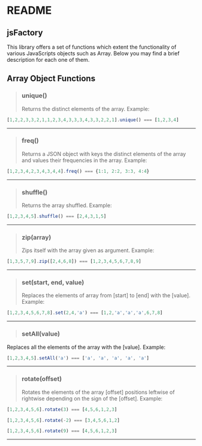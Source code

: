 # README

## jsFactory

This library offers a set of functions which extent the functionality of various JavaScripts objects such as Array. Below you may find a brief description for each one of them.

## Array Object Functions

> ### unique() 
> Returns the distinct elements of the array. Example: 

```javascript
[1,2,2,3,3,2,1,1,2,3,4,3,3,3,4,3,3,2,2,1].unique() === [1,2,3,4]
```
---
> ### freq() 
> Returns a JSON object with keys the distinct elements of the array and values their frequencies in the array. Example:

```javascript
[1,2,3,4,2,3,4,3,4,4].freq() === {1:1, 2:2, 3:3, 4:4}
```
---
> ### shuffle()
> Returns the array shuffled. Example:

```javascript
[1,2,3,4,5].shuffle() === [2,4,3,1,5]
```
---
> ### zip(array)
> Zips itself with the array given as argument. Example:

```javascript
[1,3,5,7,9].zip([2,4,6,8]) === [1,2,3,4,5,6,7,8,9]
```
---
> ### set(start, end, value)
> Replaces the elements of array from [start] to [end] with the [value]. Example:

```javascript
[1,2,3,4,5,6,7,8].set(2,4,'a') === [1,2,'a','a','a',6,7,8]
```
---
> ### setAll(value)
Replaces all the elements of the array with the [value]. Example:

```javascript
[1,2,3,4,5].setAll('a') === ['a', 'a', 'a', 'a', 'a']
```
---
> ### rotate(offset)
> Rotates the elements of the array [offset] positions leftwise of rightwise depending on the sign of the [offset]. Example:

```javascript
[1,2,3,4,5,6].rotate(3) === [4,5,6,1,2,3]

[1,2,3,4,5,6].rotate(-2) === [3,4,5,6,1,2]

[1,2,3,4,5,6].rotate(9) === [4,5,6,1,2,3]
```
---  

